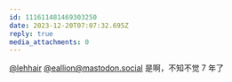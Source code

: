 ```yaml
---
id: 111611481469303250
date: 2023-12-20T07:07:32.695Z
reply: true
media_attachments: 0
---
```


[@lehhair](https://misskey.lehhair.net/@lehhair) [@eallion@mastodon.social](https://mastodon.social/@eallion) 是啊，不知不觉 7 年了

